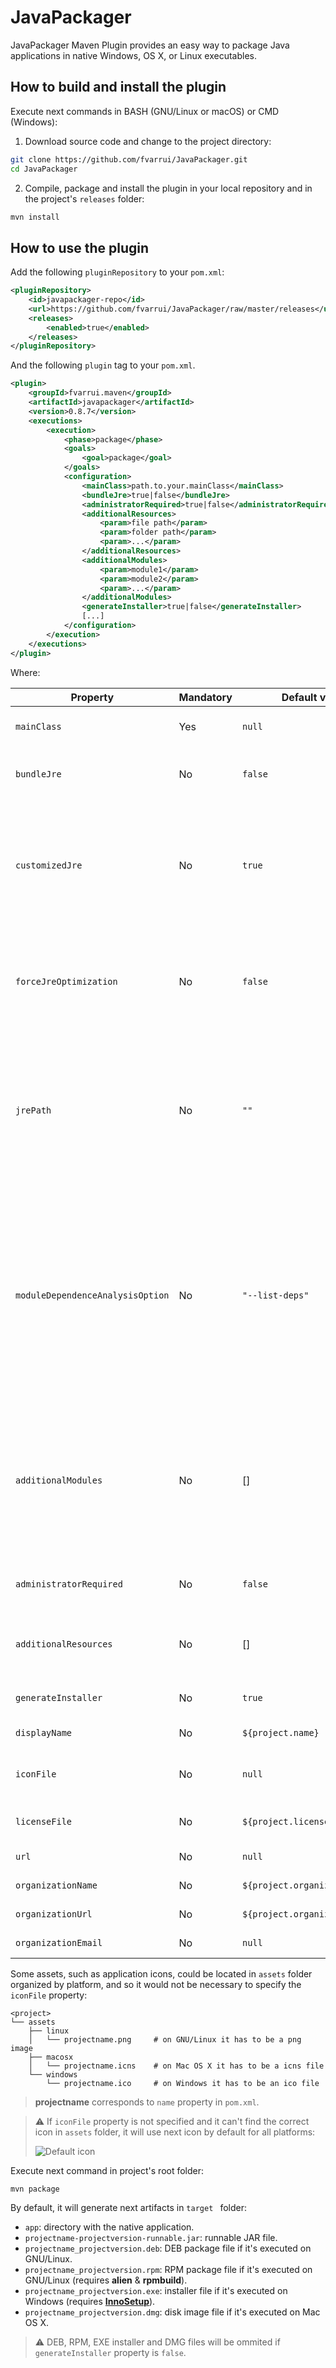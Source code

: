 # JavaPackager
JavaPackager Maven Plugin provides an easy way to package Java applications in native Windows, OS X, or Linux executables.

## How to build and install the plugin

Execute next commands in BASH (GNU/Linux or macOS) or CMD (Windows):

1. Download source code and change to the project directory:

```bash
git clone https://github.com/fvarrui/JavaPackager.git
cd JavaPackager
```

2. Compile, package and install the plugin in your local repository and in the project's `releases` folder:

```bash
mvn install
```

## How to use the plugin

Add the following `pluginRepository` to your `pom.xml`:

```xml
<pluginRepository>
    <id>javapackager-repo</id>
    <url>https://github.com/fvarrui/JavaPackager/raw/master/releases</url>
    <releases>
        <enabled>true</enabled>
    </releases>
</pluginRepository>
```

And the following `plugin` tag to your `pom.xml`.

```xml
<plugin>
    <groupId>fvarrui.maven</groupId>
    <artifactId>javapackager</artifactId>
    <version>0.8.7</version>
    <executions>
        <execution>
            <phase>package</phase>
            <goals>
                <goal>package</goal>
            </goals>
            <configuration>
                <mainClass>path.to.your.mainClass</mainClass>
                <bundleJre>true|false</bundleJre>
                <administratorRequired>true|false</administratorRequired>
                <additionalResources>
                    <param>file path</param>
                    <param>folder path</param>
                    <param>...</param>
                </additionalResources>
                <additionalModules>
                    <param>module1</param>
                    <param>module2</param>
                    <param>...</param>
                </additionalModules>
                <generateInstaller>true|false</generateInstaller>        
                [...]
            </configuration>
        </execution>
    </executions>
</plugin>
```

Where:

| Property                         | Mandatory | Default value                  | Description                                                  |
| -------------------------------- | --------- | ------------------------------ | ------------------------------------------------------------ |
| `mainClass`                      | Yes       | `null`                         | Full path to your app main class.                            |
| `bundleJre`                      | No        | `false`                        | Embed a customized JRE with the app.                         |
| `customizedJre`                  | No        | `true`                         | If this option and `bundleJre`  are `true`, a customized JRE will be generated, including only needed modules. |
| `forceJreOptimization`           | No        | `false`                        | Although JDK version < 13, it will try to reduce the bundled JRE. :warning: **DEPRECATED since v0.8.7** |
| `jrePath`                        | No        | `""`                           | Path to JRE folder. If specified, it will bundle this JRE with the app, and won't generate a customized JRE. For Java 8 version or least. |
| `moduleDependenceAnalysisOption` | No        | `"--list-deps"`                | When generating a customized JRE, this option allows to specify a different Module dependence analysis option other than the default (`--list-deps`) for `jdeps`. :warning: **DEPRECATED since v0.8.7** |
| `additionalModules`              | No        | []                             | When generating a customized JRE, allows adding aditional modules other than the ones identified by `jdeps` before calling `jlink`. |
| `administratorRequired`          | No        | `false`                        | If `true`, app will run with administrator privileges.       |
| `additionalResources`            | No        | []                             | Additional files and folders to include in the bundled app.  |
| `generateInstaller`              | No        | `true`                         | Generate an installer for the app.                           |
| `displayName`                    | No        | `${project.name}`              | App name to show.                                            |
| `iconFile`                       | No        | `null`                         | Path to the app icon file (PNG, ICO or ICNS).                |
| `licenseFile`                    | No        | `${project.licenses[0].url}`   | Path to project license file.                                |
| `url`                            | No        | `null`                         | App website URL.                                             |
| `organizationName`               | No        | `${project.organization.name}` | Organization name.                                           |
| `organizationUrl`                | No        | `${project.organization.url}`  | Organization website URL.                                    |
| `organizationEmail`              | No        | `null`                         | Organization email.                                          |

Some assets, such as application icons, could be located in `assets` folder organized by platform, and so it would not be necessary to specify the `iconFile` property:

```
<project>
└── assets
	├── linux
	│   └── projectname.png		# on GNU/Linux it has to be a png image
	├── macosx
	│   └── projectname.icns	# on Mac OS X it has to be a icns file
	└── windows
	    └── projectname.ico		# on Windows it has to be an ico file
```

> **projectname** corresponds to `name` property in `pom.xml`.

> :warning: If `iconFile` property is not specified and it can't find the correct icon in `assets` folder, it will use next icon by default for all platforms:
>
> ![Default icon](https://raw.githubusercontent.com/fvarrui/JavaPackager/master/src/main/resources/linux/default-icon.png)

Execute next command in project's root folder:

```bash
mvn package
```

By default, it will generate next artifacts in `target ` folder:

- `app`: directory with the native application.
- `projectname-projectversion-runnable.jar`: runnable JAR file.
- `projectname_projectversion.deb`: DEB package file if it's executed on GNU/Linux. 
- `projectname_projectversion.rpm`: RPM package file if it's executed on GNU/Linux (requires **alien** & **rpmbuild**).
- `projectname_projectversion.exe`: installer file if it's executed on Windows (requires [**InnoSetup**](http://www.jrsoftware.org/isinfo.php)).
- `projectname_projectversion.dmg`: disk image file if it's executed on Mac OS X.

>  :warning: DEB, RPM, EXE installer and DMG files will be ommited if `generateInstaller` property is `false`.

